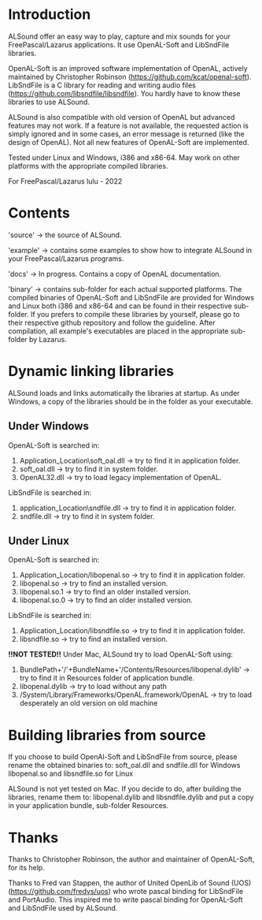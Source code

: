 # Introduction

ALSound offer an easy way to play, capture and mix sounds for your FreePascal/Lazarus applications. It use OpenAL-Soft and LibSndFile libraries.

OpenAL-Soft is an improved software implementation of OpenAL, actively maintained by Christopher Robinson (https://github.com/kcat/openal-soft).
LibSndFile is a C library for reading and writing audio files (https://github.com/libsndfile/libsndfile).
You hardly have to know these libraries to use ALSound.

ALSound is also compatible with old version of OpenAL but advanced features may not work.
If a feature is not available, the requested action is simply ignored and in some cases, an error message is returned (like the design of OpenAL). Not all new features of OpenAL-Soft are implemented.

Tested under Linux and Windows, i386 and x86-64.
May work on other platforms with the appropriate compiled libraries.

For FreePascal/Lazarus
lulu - 2022


# Contents

'source' -> the source of ALSound.

'example' -> contains some examples to show how to integrate ALSound in your FreePascal/Lazarus programs.

'docs' -> In progress. Contains a copy of OpenAL documentation.

'binary' -> contains sub-folder for each actual supported platforms. The compiled binaries of OpenAL-Soft and LibSndFile are provided for Windows and Linux both i386 and x86-64 and can be found in their respective sub-folder. If you prefers to compile these libraries by yourself, please go to their respective github repository and follow the guideline.
After compilation, all example's executables are placed in the appropriate sub-folder by Lazarus.


# Dynamic linking libraries

ALSound loads and links automatically the libraries at startup. As under Windows, a copy of the libraries should be in the folder as your executable.

## Under Windows
OpenAL-Soft is searched in:
1. Application_Location\soft_oal.dll -> try to find it in application folder.
2. soft_oal.dll -> try to find it in system folder.
3. OpenAL32.dll -> try to load legacy implementation of OpenAL.  

LibSndFile is searched in:
1. application_Location\sndfile.dll -> try to find it in application folder.
2. sndfile.dll -> try to find it in system folder.  


## Under Linux
OpenAL-Soft is searched in:
1. Application_Location/libopenal.so -> try to find it in application folder.
2. libopenal.so -> try to find an installed version.
3. libopenal.so.1 -> try to find an older installed version.
4. libopenal.so.0 -> try to find an older installed version.  

LibSndFile is searched in:
1. Application_Location/libsndfile.so -> try to find it in application folder.
2. libsndfile.so -> try to find an installed version.  

**!!NOT TESTED!!** Under Mac, ALSound try to load OpenAL-Soft using:
1. BundlePath+'/'+BundleName+'/Contents/Resources/libopenal.dylib' -> try to find it in Resources folder of application bundle.
2. libopenal.dylib -> try to load without any path
3. /System/Library/Frameworks/OpenAL.framework/OpenAL -> try to load desperately an old version on old machine


# Building libraries from source

If you choose to build OpenAl-Soft and LibSndFile from source, please rename the obtained binaries to:
	soft_oal.dll and sndfile.dll            for Windows
	libopenal.so and libsndfile.so          for Linux

ALSound is not yet tested on Mac. If you decide to do, after building the libraries, rename them to:
	libopenal.dylib and libsndfile.dylib
and put a copy in your application bundle, sub-folder Resources.


# Thanks

Thanks to Christopher Robinson, the author and maintainer of OpenAL-Soft, for its help.

Thanks to Fred van Stappen, the author of United OpenLib of Sound (UOS) (https://github.com/fredvs/uos) who wrote pascal binding for LibSndFile and PortAudio. This inspired me to write pascal binding for OpenAL-Soft and LibSndFile used by ALSound.


